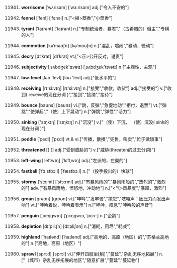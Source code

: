 11941. **worrisome**
[ˈwʌrisəm]  [ˈwɜ:risəm]
adj.["令人不安的"]  

11942. **fennel**
[ˈfenl]  [ˈfɛnəl]
n.["<植>茴香","小茴香"]  

11943. **tyrant**
[ˈtaɪrənt]  [ˈtaɪrənt]
n.["专制统治者，暴君","（古希腊的）僭主","专横的人"]  

11944. **commotion**
[kəˈməʊʃn]  [kəˈmoʊʃn]
n.["混乱，喧闹","暴动，骚动"]  

11945. **decry**
[dɪˈkraɪ]  [dɪˈkraɪ]
vt.["<正>公开反对，谴责"]  

11946. **subjectivity**
[ˌsʌbdʒek'tɪvətɪ]  [ˌsʌbdʒek'tɪvətɪ]
n.["主观性，主观"]  

11947. **low-level**
[ləʊ 'levl]  [loʊ 'levl]
adj.["低水平的"]  

11948. **receiving**
[rɪ'si:vɪŋ]  [rɪ'si:vɪŋ]
n.["接受","收款，收货"]  adj.["接受的"]  v.["收到( receive的现在分词 )","接到","接纳","接待"]  

11949. **bounce**
[baʊns]  [baʊns]
vi.["跳，反弹","急促地动","拒付，退票"]  vt.["弹跳","使弹起","（使）上下晃动"]  n.["弹跳","弹性","活力"]  

11950. **sinking**
['sɪŋkɪŋ]  [ˈsɪŋkɪŋ]
n.["沉没"]  v.["（使）下沉， （使）沉没( sink的现在分词 )"]  

11951. **peddle**
[ˈpedl]  [ˈpɛdl]
vt.& vi.["传播，散播","兜售，叫卖","忙于做琐事"]  

11952. **threatened**
[]  []
adj.["受到威胁的"]  v.["威胁(threaten的过去分词)"]  

11953. **left-wing**
[ˈleftwɪŋ]  [ˈlɛftˌwɪŋ]
adj.["左派的，左翼的"]  

11954. **fastball**
[ˈfɑ:stbɔ:l]  [ˈfæstbɔ:l]
n.["（投手投出的）快球"]  

11955. **stormy**
[ˈstɔ:mi]  [ˈstɔ:rmi]
adj.["有暴风雨的","暴风雨般的","热烈的","激烈的"]  adv.["有暴风雨地，愤怒地，冲动地"]  n.["<气>风暴度","暴躁，激烈"]  

11956. **groan**
[grəʊn]  [groʊn]
vi.["呻吟","发牢骚","抱怨","吱嘎声：因压力而发出声响"]  vt.["呻吟着说，呻吟着表示"]  n.["呻吟，叹息","呻吟般的声音"]  

11957. **penguin**
[ˈpeŋgwɪn]  [ˈpɛŋɡwɪn, ˈpɛn-]
n.["企鹅"]  

11958. **depletion**
[dɪ'pli:ʃn]  [dɪˈpliʃən]
n.["消耗，用尽","耗减"]  

11959. **highland**
[ˈhaɪlənd]  [ˈhaɪlənd]
adj.["高地的，高原（地区）的","苏格兰高地的"]  n.["高地，高原（地区）"]  

11960. **sprawl**
[sprɔ:l]  [sprɔl]
vi.["伸开四肢坐[躺]","蔓延","杂乱无序地拓展"]  n.["（城市）杂乱无序拓展的地区","随意扩展","蔓延","蔓延物"]  

